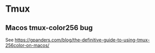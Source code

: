 # Tmux


## Macos tmux-color256 bug

See <https://gpanders.com/blog/the-definitive-guide-to-using-tmux-256color-on-macos/>


